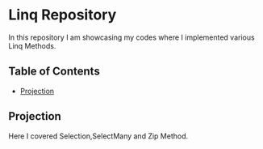 # Linq Repository

In this repository I am showcasing my codes where I implemented various Linq Methods.

## Table of Contents

- [Projection](#Projection)

## Projection

Here I covered Selection,SelectMany and Zip Method.
